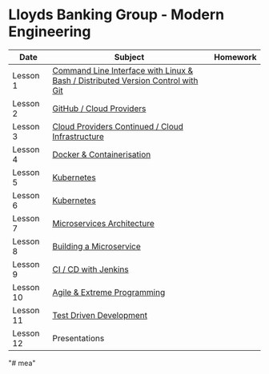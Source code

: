 # Lloyds Banking Group - Modern Engineering

| Date      | Subject                                                                                                                                                                         | Homework |
| --------- | ------------------------------------------------------------------------------------------------------------------------------------------------------------------------------- | -------- |
| Lesson 1  | [Command Line Interface with Linux & Bash / Distributed Version Control with Git](https://git.generalassemb.ly/tristanhall/modern-engineering-cohort-8/tree/main/week1_lesson1) |
| Lesson 2  | [GitHub / Cloud Providers](https://git.generalassemb.ly/tristanhall/modern-engineering-cohort-8/tree/main/week1_lesson2)                                                        |
| Lesson 3  | [Cloud Providers Continued / Cloud Infrastructure](https://git.generalassemb.ly/tristanhall/modern-engineering-cohort-8/tree/main/week2_lesson1)                                |
| Lesson 4  | [Docker & Containerisation](https://git.generalassemb.ly/tristanhall/modern-engineering-cohort-8/tree/main/week2_lesson2)                                                       |
| Lesson 5  | [Kubernetes](https://git.generalassemb.ly/tristanhall/modern-engineering-cohort-8/tree/main/week3_lesson1)                                                                      |
| Lesson 6  | [Kubernetes](https://git.generalassemb.ly/tristanhall/modern-engineering-cohort-8/tree/main/week3_lesson2)                                                                      |
| Lesson 7  | [Microservices Architecture](https://git.generalassemb.ly/tristanhall/modern-engineering-cohort-8/tree/main/week4_lesson1)                                                      |
| Lesson 8  | [Building a Microservice](https://git.generalassemb.ly/tristanhall/modern-engineering-cohort-8/tree/main/week4_lesson2)                                                         |
| Lesson 9  | [CI / CD with Jenkins](https://git.generalassemb.ly/tristanhall/modern-engineering-cohort-8/tree/main/week5_lesson1)                                                            |
| Lesson 10 | [Agile & Extreme Programming](https://git.generalassemb.ly/tristanhall/modern-engineering-cohort-8/tree/main/week5_lesson2)                                                     |
| Lesson 11 | [Test Driven Development](https://git.generalassemb.ly/tristanhall/modern-engineering-cohort-8/tree/main/week6_lesson1)                                                         |
| Lesson 12 | Presentations                                                                                                                                                                   |
"# mea" 
